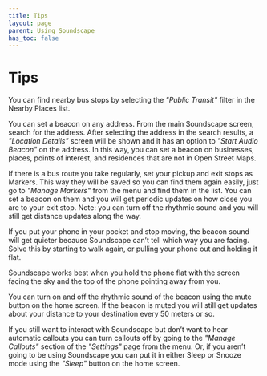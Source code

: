 ```yaml
---
title: Tips
layout: page
parent: Using Soundscape
has_toc: false
---
```


# Tips

You can find nearby bus stops by selecting the *"Public Transit"* filter in the Nearby Places list.

You can set a beacon on any address. From the main Soundscape screen, search for the address. After selecting the address in the search results, a *"Location Details"* screen will be shown and it has an option to *"Start Audio Beacon"* on the address. In this way, you can set a beacon on businesses, places, points of interest, and residences that are not in Open Street Maps.

If there is a bus route you take regularly, set your pickup and exit stops as Markers. This way they will be saved so you can find them again easily, just go to *"Manage Markers"* from the menu and find them in the list. You can set a beacon on them and you will get periodic updates on how close you are to your exit stop. Note: you can turn off the rhythmic sound and you will still get distance updates along the way.

If you put your phone in your pocket and stop moving, the beacon sound will get quieter because Soundscape can’t tell which way you are facing. Solve this by starting to walk again, or pulling your phone out and holding it flat.

Soundscape works best when you hold the phone flat with the screen facing the sky and the top of the phone pointing away from you.

You can turn on and off the rhythmic sound of the beacon using the mute button on the home screen. If the beacon is muted you will still get updates about your distance to your destination every 50 meters or so.

If you still want to interact with Soundscape but don’t want to hear automatic callouts you can turn callouts off by going to the *"Manage Callouts"* section of the *"Settings"* page from the menu. Or, if you aren’t going to be using Soundscape you can put it in either Sleep or Snooze mode using the *"Sleep"* button on the home screen.

